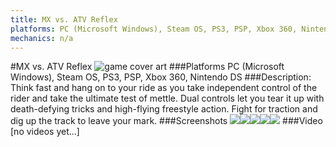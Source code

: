 ```yaml
---
title: MX vs. ATV Reflex
platforms: PC (Microsoft Windows), Steam OS, PS3, PSP, Xbox 360, Nintendo DS
mechanics: n/a
---
```

#MX vs. ATV Reflex
![game cover art](//images.igdb.com/igdb/image/upload/t_cover_big/h39pudvgw01eoloss34q.jpg "Logo Title Text 1")
###Platforms
PC (Microsoft Windows), Steam OS, PS3, PSP, Xbox 360, Nintendo DS
###Description:
Think fast and hang on to your ride as you take independent control of the rider and take the ultimate test of mettle. Dual controls let you tear it up with death-defying tricks and high-flying freestyle action. Fight for traction and dig up the track to leave your mark.
###Screenshots
<a target="_blank" href="//images.igdb.com/igdb/image/upload/t_cover_big/biltxzj6mo774doeljxq.jpg"><img src="//images.igdb.com/igdb/image/upload/t_thumb/biltxzj6mo774doeljxq.jpg"/></a><a target="_blank" href="//images.igdb.com/igdb/image/upload/t_cover_big/eyvvheefq84wcyixij5q.jpg"><img src="//images.igdb.com/igdb/image/upload/t_thumb/eyvvheefq84wcyixij5q.jpg"/></a><a target="_blank" href="//images.igdb.com/igdb/image/upload/t_cover_big/jx6egu1wvmfihmhbtz4c.jpg"><img src="//images.igdb.com/igdb/image/upload/t_thumb/jx6egu1wvmfihmhbtz4c.jpg"/></a><a target="_blank" href="//images.igdb.com/igdb/image/upload/t_cover_big/wavwo3dqikjgbe9bygqg.jpg"><img src="//images.igdb.com/igdb/image/upload/t_thumb/wavwo3dqikjgbe9bygqg.jpg"/></a><a target="_blank" href="//images.igdb.com/igdb/image/upload/t_cover_big/g1enchzzkxcwcwk5swsy.jpg"><img src="//images.igdb.com/igdb/image/upload/t_thumb/g1enchzzkxcwcwk5swsy.jpg"/></a>
###Video
[no videos yet...]
